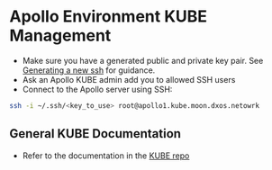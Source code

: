 # Apollo Environment KUBE Management

 - Make sure you have a generated public and private key pair. See [Generating a new ssh](https://docs.github.com/en/free-pro-team@latest/github/authenticating-to-github/generating-a-new-ssh-key-and-adding-it-to-the-ssh-agent#generating-a-new-ssh-key) for guidance.
 - Ask an Apollo KUBE admin add you to allowed SSH users
 - Connect to the Apollo server using SSH:
 ```bash
 ssh -i ~/.ssh/<key_to_use> root@apollo1.kube.moon.dxos.netowrk
 ```

## General KUBE Documentation
 - Refer to the documentation in the [KUBE repo](https://github.com/dxos/kube/)
